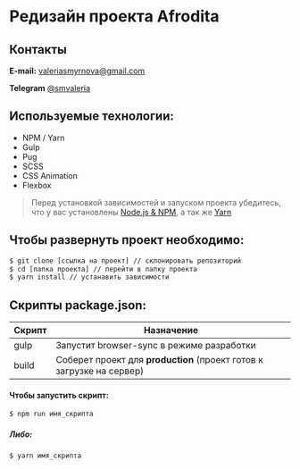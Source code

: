 # Редизайн проекта Afrodita
## Контакты

**E-mail:** [valeriasmyrnova@gmail.com](mailto:valeriasmyrnova@gmail.com)

**Telegram** [@smvaleria](https://t.me/smvaleria)

## Используемые технологии:

- NPM / Yarn
- Gulp
- Pug
- SCSS
- CSS Animation
- Flexbox

> Перед установкой зависимостей и запуском проекта убедитесь, что у вас установлены 
>[Node.js & NPM](https://nodejs.org/en/download/current/), а так же [Yarn](https://yarnpkg.com/ru/docs/install)

## Чтобы развернуть проект необходимо:

```sh
$ git clone [ссылка на проект] // склонировать репозиторий
$ cd [папка проекта] // перейти в папку проекта
$ yarn install // устанавить зависимости
```

## Скрипты package.json:

| Скрипт | Назначение |
| ------ | ------ |
| gulp | Запустит browser-sync в режиме разработки |
| build | Соберет проект для **production** (проект готов к загрузке на сервер) |


#### Чтобы запустить скрипт:
```sh
$ npm run имя_скрипта
```

##### Либо:
```sh
$ yarn имя_скрипта
```